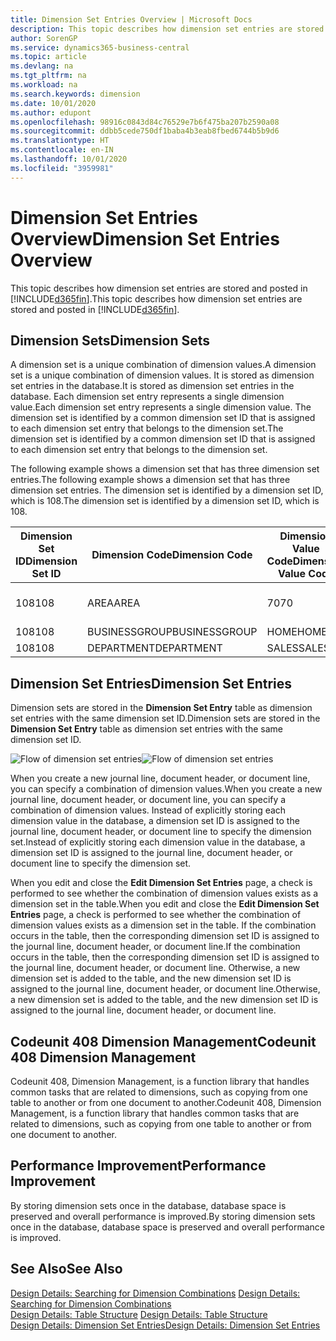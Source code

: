 ```yaml
---
title: Dimension Set Entries Overview | Microsoft Docs
description: This topic describes how dimension set entries are stored and posted in Dynamcis 365.
author: SorenGP
ms.service: dynamics365-business-central
ms.topic: article
ms.devlang: na
ms.tgt_pltfrm: na
ms.workload: na
ms.search.keywords: dimension
ms.date: 10/01/2020
ms.author: edupont
ms.openlocfilehash: 98916c0843d84c76529e7b6f475ba207b2590a08
ms.sourcegitcommit: ddbb5cede750df1baba4b3eab8fbed6744b5b9d6
ms.translationtype: HT
ms.contentlocale: en-IN
ms.lasthandoff: 10/01/2020
ms.locfileid: "3959981"
---
```

# <a name="dimension-set-entries-overview"></a><span data-ttu-id="d9b21-103">Dimension Set Entries Overview</span><span class="sxs-lookup"><span data-stu-id="d9b21-103">Dimension Set Entries Overview</span></span>
<span data-ttu-id="d9b21-104">This topic describes how dimension set entries are stored and posted in [!INCLUDE[d365fin](includes/d365fin_md.md)].</span><span class="sxs-lookup"><span data-stu-id="d9b21-104">This topic describes how dimension set entries are stored and posted in [!INCLUDE[d365fin](includes/d365fin_md.md)].</span></span>  

## <a name="dimension-sets"></a><span data-ttu-id="d9b21-105">Dimension Sets</span><span class="sxs-lookup"><span data-stu-id="d9b21-105">Dimension Sets</span></span>  
<span data-ttu-id="d9b21-106">A dimension set is a unique combination of dimension values.</span><span class="sxs-lookup"><span data-stu-id="d9b21-106">A dimension set is a unique combination of dimension values.</span></span> <span data-ttu-id="d9b21-107">It is stored as dimension set entries in the database.</span><span class="sxs-lookup"><span data-stu-id="d9b21-107">It is stored as dimension set entries in the database.</span></span> <span data-ttu-id="d9b21-108">Each dimension set entry represents a single dimension value.</span><span class="sxs-lookup"><span data-stu-id="d9b21-108">Each dimension set entry represents a single dimension value.</span></span> <span data-ttu-id="d9b21-109">The dimension set is identified by a common dimension set ID that is assigned to each dimension set entry that belongs to the dimension set.</span><span class="sxs-lookup"><span data-stu-id="d9b21-109">The dimension set is identified by a common dimension set ID that is assigned to each dimension set entry that belongs to the dimension set.</span></span>  

<span data-ttu-id="d9b21-110">The following example shows a dimension set that has three dimension set entries.</span><span class="sxs-lookup"><span data-stu-id="d9b21-110">The following example shows a dimension set that has three dimension set entries.</span></span> <span data-ttu-id="d9b21-111">The dimension set is identified by a dimension set ID, which is 108.</span><span class="sxs-lookup"><span data-stu-id="d9b21-111">The dimension set is identified by a dimension set ID, which is 108.</span></span>  

|<span data-ttu-id="d9b21-112">Dimension Set ID</span><span class="sxs-lookup"><span data-stu-id="d9b21-112">Dimension Set ID</span></span>|<span data-ttu-id="d9b21-113">Dimension Code</span><span class="sxs-lookup"><span data-stu-id="d9b21-113">Dimension Code</span></span>|<span data-ttu-id="d9b21-114">Dimension Value Code</span><span class="sxs-lookup"><span data-stu-id="d9b21-114">Dimension Value Code</span></span>|<span data-ttu-id="d9b21-115">Dimension Value Name</span><span class="sxs-lookup"><span data-stu-id="d9b21-115">Dimension Value Name</span></span>|  
|----------------------|--------------------|--------------------------|--------------------------|  
|<span data-ttu-id="d9b21-116">108</span><span class="sxs-lookup"><span data-stu-id="d9b21-116">108</span></span>|<span data-ttu-id="d9b21-117">AREA</span><span class="sxs-lookup"><span data-stu-id="d9b21-117">AREA</span></span>|<span data-ttu-id="d9b21-118">70</span><span class="sxs-lookup"><span data-stu-id="d9b21-118">70</span></span>|<span data-ttu-id="d9b21-119">America North</span><span class="sxs-lookup"><span data-stu-id="d9b21-119">America North</span></span>|  
|<span data-ttu-id="d9b21-120">108</span><span class="sxs-lookup"><span data-stu-id="d9b21-120">108</span></span>|<span data-ttu-id="d9b21-121">BUSINESSGROUP</span><span class="sxs-lookup"><span data-stu-id="d9b21-121">BUSINESSGROUP</span></span>|<span data-ttu-id="d9b21-122">HOME</span><span class="sxs-lookup"><span data-stu-id="d9b21-122">HOME</span></span>|<span data-ttu-id="d9b21-123">Home</span><span class="sxs-lookup"><span data-stu-id="d9b21-123">Home</span></span>|  
|<span data-ttu-id="d9b21-124">108</span><span class="sxs-lookup"><span data-stu-id="d9b21-124">108</span></span>|<span data-ttu-id="d9b21-125">DEPARTMENT</span><span class="sxs-lookup"><span data-stu-id="d9b21-125">DEPARTMENT</span></span>|<span data-ttu-id="d9b21-126">SALES</span><span class="sxs-lookup"><span data-stu-id="d9b21-126">SALES</span></span>|<span data-ttu-id="d9b21-127">Sales</span><span class="sxs-lookup"><span data-stu-id="d9b21-127">Sales</span></span>|  

## <a name="dimension-set-entries"></a><span data-ttu-id="d9b21-128">Dimension Set Entries</span><span class="sxs-lookup"><span data-stu-id="d9b21-128">Dimension Set Entries</span></span>  
<span data-ttu-id="d9b21-129">Dimension sets are stored in the **Dimension Set Entry** table as dimension set entries with the same dimension set ID.</span><span class="sxs-lookup"><span data-stu-id="d9b21-129">Dimension sets are stored in the **Dimension Set Entry** table as dimension set entries with the same dimension set ID.</span></span>  

<span data-ttu-id="d9b21-130">![Flow of dimension set entries](media/dimensionentrynav7.png "Flow of dimension set entries")</span><span class="sxs-lookup"><span data-stu-id="d9b21-130">![Flow of dimension set entries](media/dimensionentrynav7.png "Flow of dimension set entries")</span></span>  

<span data-ttu-id="d9b21-131">When you create a new journal line, document header, or document line, you can specify a combination of dimension values.</span><span class="sxs-lookup"><span data-stu-id="d9b21-131">When you create a new journal line, document header, or document line, you can specify a combination of dimension values.</span></span> <span data-ttu-id="d9b21-132">Instead of explicitly storing each dimension value in the database, a dimension set ID is assigned to the journal line, document header, or document line to specify the dimension set.</span><span class="sxs-lookup"><span data-stu-id="d9b21-132">Instead of explicitly storing each dimension value in the database, a dimension set ID is assigned to the journal line, document header, or document line to specify the dimension set.</span></span>  

<span data-ttu-id="d9b21-133">When you edit and close the **Edit Dimension Set Entries** page, a check is performed to see whether the combination of dimension values exists as a dimension set in the table.</span><span class="sxs-lookup"><span data-stu-id="d9b21-133">When you edit and close the **Edit Dimension Set Entries** page, a check is performed to see whether the combination of dimension values exists as a dimension set in the table.</span></span> <span data-ttu-id="d9b21-134">If the combination occurs in the table, then the corresponding dimension set ID is assigned to the journal line, document header, or document line.</span><span class="sxs-lookup"><span data-stu-id="d9b21-134">If the combination occurs in the table, then the corresponding dimension set ID is assigned to the journal line, document header, or document line.</span></span> <span data-ttu-id="d9b21-135">Otherwise, a new dimension set is added to the table, and the new dimension set ID is assigned to the journal line, document header, or document line.</span><span class="sxs-lookup"><span data-stu-id="d9b21-135">Otherwise, a new dimension set is added to the table, and the new dimension set ID is assigned to the journal line, document header, or document line.</span></span>

## <a name="codeunit-408-dimension-management"></a><span data-ttu-id="d9b21-136">Codeunit 408 Dimension Management</span><span class="sxs-lookup"><span data-stu-id="d9b21-136">Codeunit 408 Dimension Management</span></span>
<span data-ttu-id="d9b21-137">Codeunit 408, Dimension Management, is a function library that handles common tasks that are related to dimensions, such as copying from one table to another or from one document to another.</span><span class="sxs-lookup"><span data-stu-id="d9b21-137">Codeunit 408, Dimension Management, is a function library that handles common tasks that are related to dimensions, such as copying from one table to another or from one document to another.</span></span>

## <a name="performance-improvement"></a><span data-ttu-id="d9b21-138">Performance Improvement</span><span class="sxs-lookup"><span data-stu-id="d9b21-138">Performance Improvement</span></span>  
<span data-ttu-id="d9b21-139">By storing dimension sets once in the database, database space is preserved and overall performance is improved.</span><span class="sxs-lookup"><span data-stu-id="d9b21-139">By storing dimension sets once in the database, database space is preserved and overall performance is improved.</span></span>  

## <a name="see-also"></a><span data-ttu-id="d9b21-140">See Also</span><span class="sxs-lookup"><span data-stu-id="d9b21-140">See Also</span></span>  
<span data-ttu-id="d9b21-141">[Design Details: Searching for Dimension Combinations](design-details-searching-for-dimension-combinations.md) </span><span class="sxs-lookup"><span data-stu-id="d9b21-141">[Design Details: Searching for Dimension Combinations](design-details-searching-for-dimension-combinations.md) </span></span>  
<span data-ttu-id="d9b21-142">[Design Details: Table Structure](design-details-table-structure.md) </span><span class="sxs-lookup"><span data-stu-id="d9b21-142">[Design Details: Table Structure](design-details-table-structure.md) </span></span>  
[<span data-ttu-id="d9b21-143">Design Details: Dimension Set Entries</span><span class="sxs-lookup"><span data-stu-id="d9b21-143">Design Details: Dimension Set Entries</span></span>](design-details-dimension-set-entries.md)   
